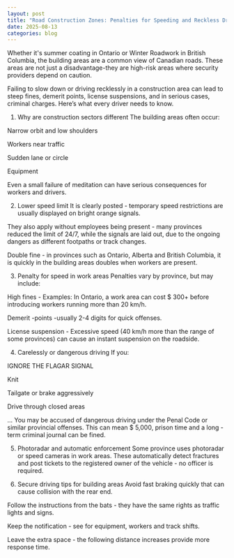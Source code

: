 ```yaml
---
layout: post
title: "Road Construction Zones: Penalties for Speeding and Reckless Driving"
date: 2025-08-13
categories: blog
---
```


Whether it's summer coating in Ontario or Winter Roadwork in British Columbia, the building areas are a common view of Canadian roads. These areas are not just a disadvantage-they are high-risk areas where security providers depend on caution.

Failing to slow down or driving recklessly in a construction area can lead to steep fines, demerit points, license suspensions, and in serious cases, criminal charges. Here’s what every driver needs to know.

1. Why are construction sectors different
The building areas often occur:

Narrow orbit and low shoulders

Workers near traffic

Sudden lane or circle

Equipment

Even a small failure of meditation can have serious consequences for workers and drivers.

2. Lower speed limit
It is clearly posted - temporary speed restrictions are usually displayed on bright orange signals.

They also apply without employees being present - many provinces reduced the limit of 24/7, while the signals are laid out, due to the ongoing dangers as different footpaths or track changes.

Double fine - in provinces such as Ontario, Alberta and British Columbia, it is quickly in the building areas doubles when workers are present.

3. Penalty for speed in work areas
Penalties vary by province, but may include:

High fines - Examples: In Ontario, a work area can cost $ 300+ before introducing workers running more than 20 km/h.

Demerit -points -usually 2-4 digits for quick offenses.

License suspension - Excessive speed (40 km/h more than the range of some provinces) can cause an instant suspension on the roadside.

4. Carelessly or dangerous driving
If you:

IGNORE THE FLAGAR SIGNAL

Knit

Tailgate or brake aggressively

Drive through closed areas

... You may be accused of dangerous driving under the Penal Code or similar provincial offenses. This can mean $ 5,000, prison time and a long -term criminal journal can be fined.

5. Photoradar and automatic enforcement
Some province uses photoradar or speed cameras in work areas. These automatically detect fractures and post tickets to the registered owner of the vehicle - no officer is required.

6. Secure driving tips for building areas
Avoid fast braking quickly that can cause collision with the rear end.

Follow the instructions from the bats - they have the same rights as traffic lights and signs.

Keep the notification - see for equipment, workers and track shifts.

Leave the extra space - the following distance increases provide more response time.